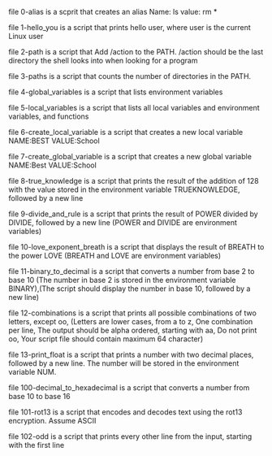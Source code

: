 file 0-alias is a scprit that creates an alias Name: ls value: rm *

file 1-hello_you is a script that prints hello user, where user is the current Linux user

file 2-path is a script that Add /action to the PATH. /action should be the last directory the shell looks into when looking for a program

file 3-paths is a script that counts the number of directories in the PATH.

file 4-global_variables is a script that lists environment variables

file 5-local_variables is a script that lists all local variables and environment variables, and functions

file 6-create_local_variable is a script that creates a new local variable NAME:BEST VALUE:School

file 7-create_global_variable is a script that creates a new global variable NAME:Best VALUE:School

file 8-true_knowledge is a script that prints the result of the addition of 128 with the value stored in the environment variable TRUEKNOWLEDGE, followed by a new line

file 9-divide_and_rule is a script that prints the result of POWER divided by DIVIDE, followed by a new line (POWER and DIVIDE are environment variables)

file 10-love_exponent_breath is a script that displays the result of BREATH to the power LOVE (BREATH and LOVE are environment variables)

file 11-binary_to_decimal is a script that converts a number from base 2 to base 10 (The number in base 2 is stored in the environment variable BINARY),(The script should display the number in base 10, followed by a new line)

file 12-combinations is a script that prints all possible combinations of two letters, except oo, (Letters are lower cases, from a to z, One combination per line, The output should be alpha ordered, starting with aa, Do not print oo, Your script file should contain maximum 64 character)

file 13-print_float is a script that prints a number with two decimal places, followed by a new line. The number will be stored in the environment variable NUM.

file 100-decimal_to_hexadecimal is a script that converts a number from base 10 to base 16

file 101-rot13 is a script that  encodes and decodes text using the rot13 encryption. Assume ASCII

file 102-odd is a script that prints every other line from the input, starting with the first line
